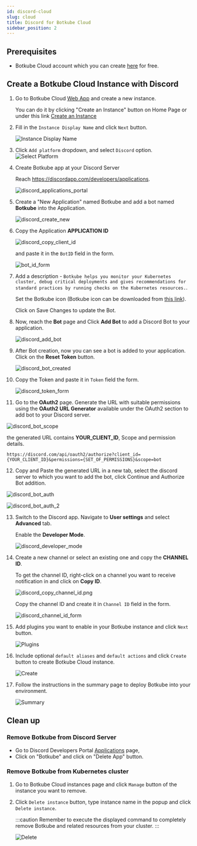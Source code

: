 ```yaml
---
id: discord-cloud
slug: cloud
title: Discord for Botkube Cloud
sidebar_position: 2
---
```


## Prerequisites

- Botkube Cloud account which you can create [here](https://app.botkube.io) for free.

## Create a Botkube Cloud Instance with Discord

1. Go to Botkube Cloud [Web App](https://app.botkube.io/) and create a new instance.

   You can do it by clicking "Create an Instance" button on Home Page or under this link [Create an Instance](https://app.botkube.io/instances/add)

2. Fill in the `Instance Display Name` and click `Next` button.

   ![Instance Display Name](assets/discord_instance_display_name.png "Instance display name")

3. Click `Add platform` dropdown, and select `Discord` option.
   ![Select Platform](assets/discord_platform_select.png "Select platform")

4. Create Botkube app at your Discord Server

   Reach https://discordapp.com/developers/applications.

   ![discord_applications_portal](assets/discord_applications_portal.png)

5. Create a "New Application" named Botkube and add a bot named **Botkube** into the Application.

   ![discord_create_new](assets/discord_create_new.png)

6. Copy the Application **APPLICATION ID**

   ![discord_copy_client_id](assets/discord_copy_application_id.png)

   and paste it in the `BotID` field in the form.

   ![bot_id_form](assets/discord_bot_id_form.png)

7. Add a description - `Botkube helps you monitor your Kubernetes cluster, debug critical deployments and gives recommendations for standard practices by running checks on the Kubernetes resources.`.

   Set the Botkube icon (Botkube icon can be downloaded from [this link](https://github.com/kubeshop/botkube/blob/main/branding/logos/botkube-color-192x192.png)).

   Click on Save Changes to update the Bot.

8. Now, reach the **Bot** page and Click **Add Bot** to add a Discord Bot to your application.

   ![discord_add_bot](assets/discord_add_bot.png)

9. After Bot creation, now you can see a bot is added to your application. Click on the **Reset Token** button.

   ![discord_bot_created](assets/discord_bot_created.png)

10. Copy the Token and paste it in `Token` field the form.

    ![discord_token_form](assets/discord_token_form.png)

11. Go to the **OAuth2** page. Generate the URL with suitable permissions using the **OAuth2 URL Generator** available under the OAuth2 section to add bot to your Discord server.

![discord_bot_scope](assets/discord_bot_scope.png)

the generated URL contains **YOUR_CLIENT_ID**, Scope and permission details.

```
https://discord.com/api/oauth2/authorize?client_id={YOUR_CLIENT_ID}&permissions={SET_OF_PERMISSIONS}&scope=bot
```

12. Copy and Paste the generated URL in a new tab, select the discord server to which you want to add the bot, click Continue and Authorize Bot addition.

![discord_bot_auth](assets/discord_bot_auth.png)

![discord_bot_auth_2](assets/discord_bot_auth_2.png)

13. Switch to the Discord app. Navigate to **User settings** and select **Advanced** tab.

    Enable the **Developer Mode**.

    ![discord_developer_mode](assets/discord_developer_mode.png)

14. Create a new channel or select an existing one and copy the **CHANNEL ID**.

    To get the channel ID, right-click on a channel you want to receive notification in and click on **Copy ID**.

    ![discord_copy_channel_id.png](assets/discord_copy_channel_id.png)

    Copy the channel ID and create it in `Channel ID` field in the form.

    ![discord_channel_id_form](assets/discord_channel_id_form.png)

15. Add plugins you want to enable in your Botkube instance and click `Next` button.

    ![Plugins](assets/discord_add_plugins.png "Plugins")

16. Include optional `default aliases` and `default actions` and click `Create` button to create Botkube Cloud instance.

    ![Create](assets/discord_create.png "Create")

17. Follow the instructions in the summary page to deploy Botkube into your environment.

    ![Summary](assets/discord_summary.png "Summary")

## Clean up

### Remove Botkube from Discord Server

- Go to Discord Developers Portal [Applications](https://discord.com/developers/applications) page,
- Click on "Botkube" and click on "Delete App" button.

### Remove Botkube from Kubernetes cluster

1. Go to Botkube Cloud instances page and click `Manage` button of the instance you want to remove.

2. Click `Delete instance` button, type instance name in the popup and click `Delete instance`.

   :::caution
   Remember to execute the displayed command to completely remove Botkube and related resources from your cluster.
   :::

   ![Delete](assets/discord_instance_delete.png "Delete")
